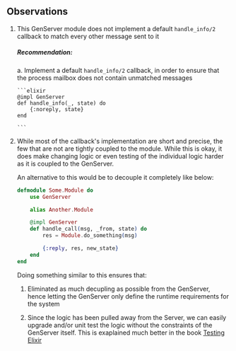 ## Observations

1.  This GenServer module does not implement a default `handle_info/2` callback to match every other message sent to it

    ##### Recommendation:

    a. Implement a default `handle_info/2` callback, in order to ensure that the process mailbox does not contain unmatched messages

        ```elixir
        @impl GenServer
        def handle_info(_, state) do
            {:noreply, state}
        end

        ```

2.  While most of the callback's implementation are short and precise, the few that are not are tightly coupled to the module. While this is okay, it does make changing logic or even testing of the individual logic harder as it is coupled to the GenServer.

    An alternative to this would be to decouple it completely like below:

    ```elixir
    defmodule Some.Module do
        use GenServer

        alias Another.Module

        @impl GenServer
        def handle_call(msg, _from, state) do
            res = Module.do_something(msg)

            {:reply, res, new_state}
        end
    end

    ```

    Doing something similar to this ensures that:

    1. Eliminated as much decupling as possible from the GenServer, hence letting the GenServer only define the runtime requirements for the system

    2. Since the logic has been pulled away from the Server, we can easily upgrade and/or unit test the logic without the constraints of the GenServer itself. This is exaplained much better in the book [Testing Elixir](https://pragprog.com/titles/lmelixir/testing-elixir/)
